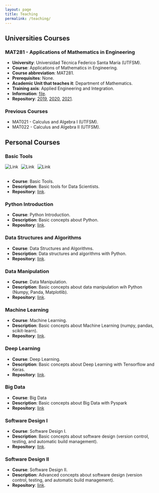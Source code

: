 ```yaml
---
layout: page
title: Teaching
permalink: /teaching/
---
```


## **Universities Courses**  

### MAT281 - Applications of Mathematics in Engineering

- **University**: Universidad Técnica Federico Santa María (UTFSM).
- **Course**: Applications of Mathematics in Engineering.
- **Course abbreviation**: MAT281.
- **Prerequisites**: None.
- **Academic Unit that teaches it**: Department of Mathematics.
- **Training axis**: Applied Engineering and Integration.
- **Information**: [file](https://gitlab.com/FAAM/mkdocs/-/blob/master/docs/files/teaching/mat281.pdf).
- **Repository**: [2019](https://github.com/fralfaro/MAT281_2019), [2020](https://github.com/fralfaro/MAT281_2020), [2021](https://gitlab.com/FAAM/mat281_2021).




### Previous Courses

- MAT021 - Calculus and Algebra I (UTFSM).
- MAT022 - Calculus and Algebra II (UTFSM).

## **Personal Courses**  

### Basic Tools

<a href="https://gitlab.com/FAAM"><img alt="Link" src="https://img.shields.io/badge/GitLab-330F63?style=flat-square&logo=gitlab&logoColor=white" style="float:left; padding-right:10px" ></a>
<a href="https://faam.gitlab.io/basic_tools/"><img alt="Link" src="https://jupyterbook.org/badge.svg" style="float:left; padding-right:10px" ></a>
<a href="https://gitlab.com/FAAM/basic_tools/-/commits/master"><img alt="Link" src="https://gitlab.com/FAAM/basic_tools/badges/master/pipeline.svg" style="float:left; padding-right:10px" ></a>
<br/><br/>

- **Course**: Basic Tools.
- **Description**: Basic tools for Data Scientists.
- **Repository**: [link](https://gitlab.com/FAAM/basic_tools).


### Python Introduction

- **Course**: Python Introduction.
- **Description**: Basic concepts about Python.
- **Repository**: [link]("https://gitlab.com/FAAM/python_intro).



### Data Structures and Algorithms

- **Course**: Data Structures and Algorithms.
- **Description**: Data structures and algorithms with Python.
- **Repository**: [link]("https://gitlab.com/FAAM/python_eda).


### Data Manipulation

- **Course**: Data Manipulation.
- **Description**: Basic concepts about data manipulation wih Python (Numpy, Panda, Matplotlib).
- **Repository**: [link]("https://gitlab.com/FAAM/python_data_manipulation).

### Machine Learning

- **Course**: Machine Learning. 
- **Description**: Basic concepts about Machine Learning (numpy, pandas, scikit-learn).
- **Repository**: [link]("https://gitlab.com/FAAM/python_machine_learning).

### Deep Learning

- **Course**: Deep Learning.
- **Description**: Basic concepts about Deep Learning with Tensorflow and Keras.
- **Repository**: [link]("https://gitlab.com/FAAM/python_deep_learning).

### Big Data

- **Course**: Big Data
- **Description**: Basic concepts about Big Data with Pyspark
- **Repository**: [link]("https://gitlab.com/FAAM/python_big_data)


### Software Design I

- **Course**: Software Design I.
- **Description**: Basic concepts about software design (version control, testing, and automatic build management).
- **Repository**: [link]("https://gitlab.com/FAAM/python_sdk1).


### Software Design II

- **Course**: Software Design II.
- **Description**: Advanced concepts about software design (version control, testing, and automatic build management).
- **Repository**: [link]("https://gitlab.com/FAAM/python_sdk2).

